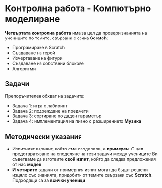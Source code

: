 # Контролна работа - Компютърно моделиране 

**Четвъртата контролна работа** има за цел да провери знанията на учениците по темите, свързани с езика **Scratch**:
 - Програмиране в Scratch
 - Създаване на герой
 - Изчертаване на фигури
 - Създаване на собствени блокове
 - Алгоритми

## Задачи
Препоръчителен обхват на задачите:
 - Задача 1: игра с лабиринт
 - Задача 2: подреждане на предмети
 - Задача 3: сортиране по даден параметър
 - Задача 4: имплементация на пиано с разширението **Музика**
 
## Методически указания
 - Изпитният вариант, който сме споделили, е **примерен**. С цел предотвратяване на споделяне на тези задачи между учениците Ви съветваме да изготвите **свой изпит**, който да следва предложения от нас **модел**
 - **И четирите** задачи от примерния изпит могат да бъдат решени изцяло със знанията, придобити от темите свързани със **Scratch**. Подходящи са за **всички ученици**
